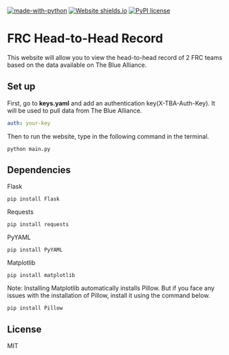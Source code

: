 [![made-with-python](https://img.shields.io/badge/Made%20with-Python-1f425f.svg)](https://www.python.org/) [![Website shields.io](https://img.shields.io/website-up-down-green-red/http/shields.io.svg)](http://shields.io/) [![PyPI license](https://img.shields.io/pypi/l/ansicolortags.svg)](https://pypi.python.org/pypi/ansicolortags/) 

# FRC Head-to-Head Record

This website will allow you to view the head-to-head record of 2 FRC teams based on the data available on The Blue Alliance.

## Set up

First, go to **keys.yaml** and add an authentication key(X-TBA-Auth-Key). It will be used to pull data from The Blue Alliance. 

``` yaml
auth: your-key
```

Then to run the website, type in the following command in the terminal. 

```
python main.py
```

## Dependencies

Flask
```
pip install Flask
```

Requests
```
pip install requests
```

PyYAML
```
pip install PyYAML
```

Matplotlib
```
pip install matplotlib
```

Note: Installing Matplotlib automatically installs Pillow. But if you face any issues with the installation of Pillow, install it using the command below.

```
pip install Pillow
```

## License

MIT